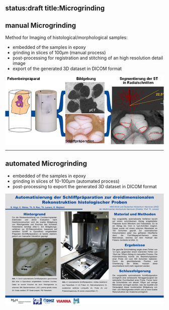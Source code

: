 status:draft
title:Microgrinding
---
## manual Microgrinding
Method for Imaging of histological/morphological samples:

- embedded of the samples in epoxy
- grinding in slices of 100µm (manual process)
- post-processing for registration and stitching of an high resolution detail image
- export of the generated 3D dataset in DICOM format

![manualMicrogrinding](manual_microgrinding.png)

---
## automated Microgrinding
- embedded of the samples in epoxy
- grinding in slices of 10-100µm (automated process)
- post-processing to export the generated 3D dataset in DICOM format

![automatedMicrogrinding](automat_microgrinding.png)
